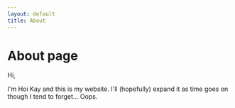 ```yaml
---
layout: default
title: About
---
```

# About page

Hi,

I'm Hoi Kay and this is my website. I'll (hopefully) expand it as time goes on though I tend to forget... Oops.